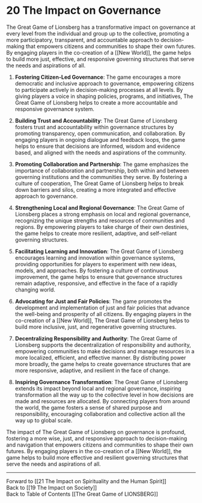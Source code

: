 # 20 The Impact on Governance

The Great Game of Lionsberg has a transformative impact on governance at every level from the individual and group up to the collective, promoting a more participatory, transparent, and accountable approach to decision-making that empowers citizens and communities to shape their own futures. By engaging players in the co-creation of a [[New World]], the game helps to build more just, effective, and responsive governing structures that serve the needs and aspirations of all.

1.  **Fostering Citizen-Led Governance**: The game encourages a more democratic and inclusive approach to governance, empowering citizens to participate actively in decision-making processes at all levels. By giving players a voice in shaping policies, programs, and initiatives, The Great Game of Lionsberg helps to create a more accountable and responsive governance system.
    
2.  **Building Trust and Accountability**: The Great Game of Lionsberg fosters trust and accountability within governance structures by promoting transparency, open communication, and collaboration. By engaging players in ongoing dialogue and feedback loops, the game helps to ensure that decisions are informed, wisdom and evidence based, and aligned with the needs and aspirations of the community.
    
3.  **Promoting Collaboration and Partnership**: The game emphasizes the importance of collaboration and partnership, both within and between governing institutions and the communities they serve. By fostering a culture of cooperation, The Great Game of Lionsberg helps to break down barriers and silos, creating a more integrated and effective approach to governance.
    
4.  **Strengthening Local and Regional Governance**: The Great Game of Lionsberg places a strong emphasis on local and regional governance, recognizing the unique strengths and resources of communities and regions. By empowering players to take charge of their own destinies, the game helps to create more resilient, adaptive, and self-reliant governing structures.
    
5.  **Facilitating Learning and Innovation**: The Great Game of Lionsberg encourages learning and innovation within governance systems, providing opportunities for players to experiment with new ideas, models, and approaches. By fostering a culture of continuous improvement, the game helps to ensure that governance structures remain adaptive, responsive, and effective in the face of a rapidly changing world.
    
6.  **Advocating for Just and Fair Policies**: The game promotes the development and implementation of just and fair policies that advance the well-being and prosperity of all citizens. By engaging players in the co-creation of a [[New World]], The Great Game of Lionsberg helps to build more inclusive, just, and regenerative governing structures.
    
7.  **Decentralizing Responsibility and Authority**: The Great Game of Lionsberg supports the decentralization of responsibility and authority, empowering communities to make decisions and manage resources in a more localized, efficient, and effective manner. By distributing power more broadly, the game helps to create governance structures that are more responsive, adaptive, and resilient in the face of change.
    
8.  **Inspiring Governance Transformation**: The Great Game of Lionsberg extends its impact beyond local and regional governance, inspiring transformation all the way up to the collective level in how decisions are made and resources are allocated. By connecting players from around the world, the game fosters a sense of shared purpose and responsibility, encouraging collaboration and collective action all the way up to global scale.
    

The impact of The Great Game of Lionsberg on governance is profound, fostering a more wise, just, and responsive approach to decision-making and navigation that empowers citizens and communities to shape their own futures. By engaging players in the co-creation of a [[New World]], the game helps to build more effective and resilient governing structures that serve the needs and aspirations of all.

____

Forward to [[21 The Impact on Spirituality and the Human Spirit]]    
Back to [[19 The Impact on Society]]  
Back to Table of Contents [[The Great Game of LIONSBERG]]  